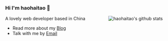 ### Hi I'm haohaitao 👋

<img align="right" src="https://github-readme-stats.vercel.app/api?username=haohaitao&show_icons=true&icon_color=0366d6&bg_color=ffffff&hide_title=true&hide=contribs&include_all_commits=true" alt="haohaitao's github stats"/>

A lovely web developer based in China

- Read more about my [Blog](https://www.haoht123.com/)
- Talk with me by [Email](mailto:haitaohhh28@gmail.com)
